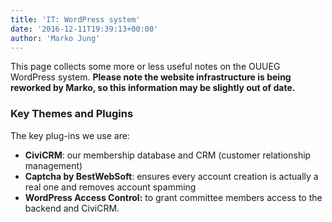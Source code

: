 ```yaml
---
title: 'IT: WordPress system'
date: '2016-12-11T19:39:13+00:00'
author: 'Marko Jung'
---
```


This page collects some more or less useful notes on the OUUEG WordPress system. **Please note the website infrastructure is being reworked by Marko, so this information may be slightly out of date.**

### Key Themes and Plugins

The key plug-ins we use are:

- **CiviCRM**: our membership database and CRM (customer relationship management)
- **Captcha by BestWebSoft**: ensures every account creation is actually a real one and removes account spamming
- **WordPress Access Control:** to grant committee members access to the backend and CiviCRM.
